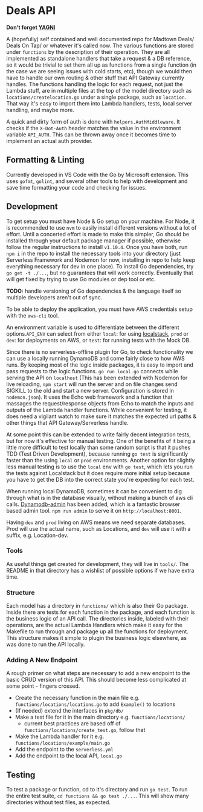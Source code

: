 # Deals API

**Don't forget [YAGNI](https://www.martinfowler.com/bliki/Yagni.html)**

A (hopefully) self contained and well documented repo for Madtown Deals/ Deals On Tap/ or whatever it's called now. The various functions are stored under `functions` by the description of their operation.  They are all implemented as standalone handlers that take a request & a DB reference, so it would be trivial to set them all up as functions from a single function (in the case we are seeing issues with cold starts, etc), though we would then have to handle our own routing & other stuff that API Gateway currently handles.  The functions handling the logic for each request, not just the Lambda stuff, are in multiple files at the top of the model directory such as `locations/createlocation.go` under a single package, such as `location`.  That way it's easy to import them into Lambda handlers, tests, local server handling, and maybe more.

A quick and dirty form of auth is done with `helpers.AuthMiddleware`.  It checks if the `X-Dot-Auth` header matches the value in the environment variable `API_AUTH`.  This can be thrown away once it becomes time to implement an actual auth provider.


## Formatting & Linting
Currently developed in VS Code with the Go by Microsoft extension.  This uses `gofmt`, `golint`, and several other tools to help with development and save time formatting your code and checking for issues.

## Development

To get setup you must have Node & Go setup on your machine.  For Node, it is recommended to use `nvm` to easily install different versions without a lot of effort.  Until a concerted effort is made to make this simpler, Go should be installed through your default package manager if possible, otherwise follow the regular instructions to install `v1.10.4`. Once you have both, run `npm i` in the repo to install the necessary tools into your directory (just Serverless Framework and Nodemon for now, installing in repo to help keep everything necessary for dev in one place).  To install Go dependencies, try `go get -t ./...`, but no guarantees that will work correctly.  Eventually that will get fixed by trying to use Go modules or dep tool or etc.

**TODO:** handle versioning of Go dependencies & the language itself so multiple developers aren't out of sync.

To be able to deploy the application, you must have AWS credentials setup with the `aws-cli` tool.

An environment variable is used to differentiate between the different options.`API_ENV` can select from either `local`: for using [localstack](https://github.com/localstack/localstack), `prod` or `dev`: for deployments on AWS, or `test`: for running tests with the Mock DB. 

Since there is no serverless-offline plugin for Go, to check functionality we can use a locally running DynamoDB and come fairly close to how AWS runs.  By keeping most of the logic inside packages, it is easy to import and pass requests to the logic functions. `go run local.go` connects while serving the API on `localhost` (This has been extended with Nodemon for live reloading, `npm start` will run the server and on file changes send SIGKILL to the old and start a new server.  Configuration is stored in `nodemon.json`).  It uses the Echo web framework and a function that massages the request/response objects from Echo to match the inputs and outputs of the Lambda handler functions.  While convenient for testing, it does need a vigilant watch to make sure it matches the expected url paths & other things that API Gateway/Serverless handle.

At some point this can be extended to write fairly decent integration tests, but for now it's effective for manual testing.  One of the benefits of it being a little more difficult to test locally than some random script is that it pushes TDD (Test Driven Development), because running `go test` is significantly faster than the using `local` or `prod` environments.  Another option for slightly less manual testing is to use the `local` env with `go test`, which lets you run the tests against Localstack but it does require more initial setup because you have to get the DB into the correct state you're expecting for each test.

When running local DynamoDB, sometimes it can be convenient to dig through what is in the database visually, without making a bunch of aws cli calls.  [Dynamodb-admin](https://github.com/aaronshaf/dynamodb-admin) has been added, which is a fantastic browser based admin tool.  `npm run admin` to serve it on `http://localhost:8001`.

Having `dev` and `prod` living on AWS means we need separate databases.  Prod will use the actual name, such as Locations, and `dev` will use it with a suffix, e.g. Location-dev.

### Tools

As useful things get created for development, they will live in `tools/`.  The README in that directory has a wishlist of possible options if we have extra time.

### Structure

Each model has a directory in `functions/` which is also their Go package.  Inside there are tests for each function in the package, and each function is the business logic of an API call.  The directories inside, labeled with their operations, are the actual Lambda Handlers which make it easy for the Makefile to run through and package up all the functions for deployment.  This structure makes it simple to plugin the business logic elsewhere, as was done to run the API locally.

### Adding A New Endpoint

A rough primer on what steps are necessary to add a new endpoint to the basic CRUD version of this API.  This should become less complicated at some point - fingers crossed.

* Create the necessary function in the main file e.g. `functions/locations/locations.go` to add `Example()` to locations
* (If needed) extend the interfaces in `pkg/db/`
* Make a test file for it in the main directory e.g. `functions/locations/`
    * current best practices are based off of `functions/locations/create_test.go`, follow that
* Make the Lambda handler for it e.g. `functions/locations/example/main.go`
* Add the endpoint to the `serverless.yml`
* Add the endpoint to the local API, `local.go`


## Testing

To test a package or function, cd to it's directory and run `go test`.
To run the entire test suite, `cd functions && go test ./...`.  This will show many directories without test files, as expected.
